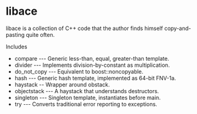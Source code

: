 libace
======

libace is a collection of C++ code that the author finds himself
copy-and-pasting quite often.

Includes

 * compare --- Generic less-than, equal, greater-than template.
 * divider --- Implements division-by-constant as multiplication.
 * do_not_copy --- Equivalent to boost::noncopyable.
 * hash --- Generic hash template, implemented as 64-bit FNV-1a.
 * haystack -- Wrapper around obstack.
 * objectstack --- A haystack that understands destructors.
 * singleton --- Singleton template, instantiates before main.
 * try --- Converts traditional error reporting to exceptions.

